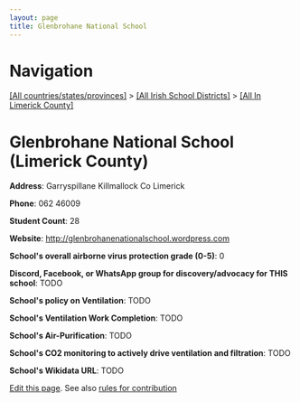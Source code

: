 ```yaml
---
layout: page
title: Glenbrohane National School
---
```

# Navigation

[[All countries/states/provinces]](../../..) > [[All Irish School Districts]](../..) > [[All In Limerick County]](..)

# Glenbrohane National School (Limerick County)

**Address**: Garryspillane Killmallock Co Limerick

**Phone**: 062 46009

**Student Count**: 28

**Website**: <http://glenbrohanenationalschool.wordpress.com>

**School's overall airborne virus protection grade (0-5)**: 0

**Discord, Facebook, or WhatsApp group for discovery/advocacy for THIS school**: TODO

**School's policy on Ventilation**: TODO

**School's Ventilation Work Completion**: TODO

**School's Air-Purification**: TODO

**School's CO2 monitoring to actively drive ventilation and filtration**: TODO

**School's Wikidata URL**: TODO


[Edit this page](https://github.com/ventilate-schools/Ireland/edit/main/./Limerick_County/Glenbrohane_National_School.md). See also [rules for contribution](../../../contribution-rules/)